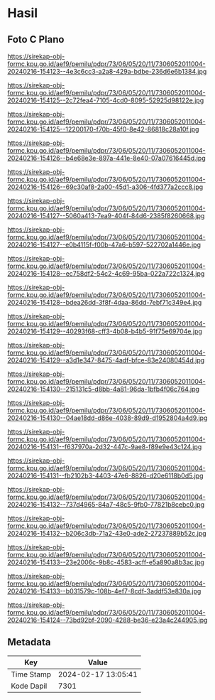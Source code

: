 # Hasil

## Foto C Plano

https://sirekap-obj-formc.kpu.go.id/aef9/pemilu/pdpr/73/06/05/20/11/7306052011004-20240216-154123--4e3c6cc3-a2a8-429a-bdbe-236d6e6b1384.jpg

https://sirekap-obj-formc.kpu.go.id/aef9/pemilu/pdpr/73/06/05/20/11/7306052011004-20240216-154125--2c72fea4-7105-4cd0-8095-52925d98122e.jpg

https://sirekap-obj-formc.kpu.go.id/aef9/pemilu/pdpr/73/06/05/20/11/7306052011004-20240216-154125--12200170-f70b-45f0-8e42-86818c28a10f.jpg

https://sirekap-obj-formc.kpu.go.id/aef9/pemilu/pdpr/73/06/05/20/11/7306052011004-20240216-154126--b4e68e3e-897a-441e-8e40-07a07616445d.jpg

https://sirekap-obj-formc.kpu.go.id/aef9/pemilu/pdpr/73/06/05/20/11/7306052011004-20240216-154126--69c30af8-2a00-45d1-a306-4fd377a2ccc8.jpg

https://sirekap-obj-formc.kpu.go.id/aef9/pemilu/pdpr/73/06/05/20/11/7306052011004-20240216-154127--5060a413-7ea9-404f-84d6-2385f8260668.jpg

https://sirekap-obj-formc.kpu.go.id/aef9/pemilu/pdpr/73/06/05/20/11/7306052011004-20240216-154127--e0b4115f-f00b-47a6-b597-522702a1446e.jpg

https://sirekap-obj-formc.kpu.go.id/aef9/pemilu/pdpr/73/06/05/20/11/7306052011004-20240216-154128--ec758df2-54c2-4c69-95ba-022a722c1324.jpg

https://sirekap-obj-formc.kpu.go.id/aef9/pemilu/pdpr/73/06/05/20/11/7306052011004-20240216-154128--bdea26dd-3f8f-4daa-86dd-7ebf71c349e4.jpg

https://sirekap-obj-formc.kpu.go.id/aef9/pemilu/pdpr/73/06/05/20/11/7306052011004-20240216-154129--40293f68-cff3-4b08-b4b5-91f75e69704e.jpg

https://sirekap-obj-formc.kpu.go.id/aef9/pemilu/pdpr/73/06/05/20/11/7306052011004-20240216-154129--a3d1e347-8475-4adf-bfce-83e24080454d.jpg

https://sirekap-obj-formc.kpu.go.id/aef9/pemilu/pdpr/73/06/05/20/11/7306052011004-20240216-154130--215131c5-d8bb-4a81-96da-1bfb4f06c764.jpg

https://sirekap-obj-formc.kpu.go.id/aef9/pemilu/pdpr/73/06/05/20/11/7306052011004-20240216-154130--04ae18dd-d86e-4038-89d9-d1952804a4d9.jpg

https://sirekap-obj-formc.kpu.go.id/aef9/pemilu/pdpr/73/06/05/20/11/7306052011004-20240216-154131--f637970a-2d32-447c-9ae8-f89e9e43c124.jpg

https://sirekap-obj-formc.kpu.go.id/aef9/pemilu/pdpr/73/06/05/20/11/7306052011004-20240216-154131--fb2102b3-4403-47e6-8826-d20e6118b0d5.jpg

https://sirekap-obj-formc.kpu.go.id/aef9/pemilu/pdpr/73/06/05/20/11/7306052011004-20240216-154132--737d4965-84a7-48c5-9fb0-77821b8cebc0.jpg

https://sirekap-obj-formc.kpu.go.id/aef9/pemilu/pdpr/73/06/05/20/11/7306052011004-20240216-154132--b206c3db-71a2-43e0-ade2-27237889b52c.jpg

https://sirekap-obj-formc.kpu.go.id/aef9/pemilu/pdpr/73/06/05/20/11/7306052011004-20240216-154133--23e2006c-9b8c-4583-acff-e5a890a8b3ac.jpg

https://sirekap-obj-formc.kpu.go.id/aef9/pemilu/pdpr/73/06/05/20/11/7306052011004-20240216-154133--b031579c-108b-4ef7-8cdf-3addf53e830a.jpg

https://sirekap-obj-formc.kpu.go.id/aef9/pemilu/pdpr/73/06/05/20/11/7306052011004-20240216-154124--73bd92bf-2090-4288-be36-e23a4c244905.jpg


## Metadata

| Key        | Value               |
| ---------- | ------------------- |
| Time Stamp | 2024-02-17 13:05:41 |
| Kode Dapil | 7301                |




